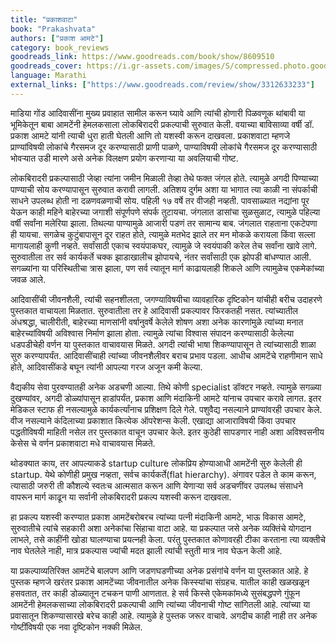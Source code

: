 ```yaml
---
title: "प्रकाशवाटा"
book: "Prakashvata"
authors: ["प्रकाश आमटे"]
category: book_reviews
goodreads_link: https://www.goodreads.com/book/show/8609510
goodreads_cover: https://i.gr-assets.com/images/S/compressed.photo.goodreads.com/books/1279689324l/8609510.jpg
language: Marathi
external_links: ["https://www.goodreads.com/review/show/3312633233"]
---
```

माडिया गोंड आदिवासींना मुख्य प्रवाहात सामील करून घ्यावे आणि त्यांची होणारी पिळवणूक थांबावी या भूमिकेतून बाबा आमटेंनी हेमलकसाला लोकबिरादरी प्रकल्पाची सुरुवात केली. वयाच्या बाविसाव्या वर्षी डॉ. प्रकाश आमटे यांनी त्याची धुरा हाती घेतली आणि तो यशस्वी करून दाखवला. प्रकाशवाटा म्हणजे प्राण्यांविषयी लोकांचे गैरसमज दूर करण्यासाठी प्राणी पाळणे, पाण्याविषयी लोकांचे गैरसमज दूर करण्यासाठी भोवऱ्यात उडी मारणे असे अनेक विलक्षण प्रयोग करणाऱ्या या अवलियाची गोष्ट.

लोकबिरादरी प्रकल्पासाठी जेव्हा त्यांना जमीन मिळाली तेव्हा तेथे फक्त जंगल होते. त्यामुळे अगदी पिण्याच्या पाण्याची सोय करण्यापासून सुरुवात करावी लागली. अतिशय दुर्गम अशा या भागात त्या काळी ना संपर्काची साधने उपलब्ध होती ना दळणवळणाची सोय. पहिली १७ वर्षे तर वीजही नव्हती. पावसाळ्यात नद्यांना पूर येऊन काही महिने बाहेरच्या जगाशी संपूर्णपणे संपर्क तुटायचा. जंगलात डासांचा सुळसुळाट, त्यामुळे पहिल्या वर्षी सर्वांना मलेरिया झाला. तिथल्या पाण्यामुळे आजारी पडणं तर सामान्य बाब. जंगलात राहताना एकटेपणा ही यायचा. सगळेच कुटुंबापासून दूर राहत होते, त्यामुळे मतभेद झाले तर मन मोकळे करायला किंवा सल्ला मागायलाही कुणी नव्हते. सर्वांसाठी एकाच स्वयंपाकघर, त्यामुळे जे स्वयंपाकी करेल तेच सर्वांना खावे लागे. सुरुवातीला तर सर्व कार्यकर्ते चक्क झाडाखालीच झोपायचे, नंतर सर्वांसाठी एक झोपडी बांधण्यात आली. सगळ्यांना या परिस्थितीचा त्रास झाला, पण सर्व त्यातून मार्ग काढायलाही शिकले आणि त्यामुळेच एकमेकांच्या जवळ आले.

आदिवासींची जीवनशैली, त्यांची सहनशीलता, जगण्याविषयीचा व्यावहारिक दृष्टिकोन यांचीही बरीच उदाहरणे पुस्तकात वाचायला मिळतात. सुरुवातीला तर हे आदिवासी प्रकल्पावर फिरकतही नसत. त्यांच्यातील अंधश्रद्धा, चालीरीती, बाहेरच्या माणसांनी वर्षानुवर्षे केलेले शोषण अशा अनेक कारणांमुळे त्यांच्या मनात बाहेरच्यांविषयी अविश्वास निर्माण झाला होता. त्यामुळे त्यांचा विश्वास संपादन करण्यासाठी केलेल्या धडपडीचेही वर्णन या पुस्तकात वाचावयास मिळते. अगदी त्यांची भाषा शिकण्यापासून ते त्यांच्यासाठी शाळा सुरु करण्यापर्यंत. आदिवासींचाही त्यांच्या जीवनशैलीवर बराच प्रभाव पडला. आधीच आमटेंचे राहणीमान साधे होते, आदिवासींकडे बघून त्यांनी आपल्या गरज अजून कमी केल्या.

वैद्यकीय सेवा पुरवण्यातही अनेक अडचणी आल्या. तिथे कोणी specialist डॉक्टर नव्हते. त्यामुळे सगळ्या दुखण्यांवर, अगदी डोळ्यांपासून हाडांपर्यंत, प्रकाश आणि मंदाकिनी आमटे यांनाच उपचार करावे लागत. इतर मेडिकल स्टाफ ही नसल्यामुळे कार्यकर्त्यांनाच प्रशिक्षण दिले गेले. पशुवैद्य नसल्याने प्राण्यांवरही उपचार केले. वीज नसल्याने कंदिलाच्या प्रकाशात कित्येक ऑपरेशन्स केली. एखाद्या आजाराविषयी किंवा उपचार पद्धतीविषयी माहिती नसेल तर पुस्तकात वाचून उपचार केले. इतर कुठेही सापडणार नाही अशा अविश्वसनीय केसेस चे वर्णन प्रकाशवाटा मधे वाचावयास मिळते.

थोडक्यात काय, तर आपल्याकडे startup culture लोकप्रिय होण्याआधी आमटेंनी सुरु केलेली ही startup. येथे कोणीही प्रमुख नव्हता, सर्वच कार्यकर्ते(flat hierarchy). अंगावर पडेल ते काम करून, त्यासाठी जरुरी ती कौशल्ये स्वतःच आत्मसात करून आणि येणाऱ्या सर्व अडचणींवर उपलब्ध संसाधने वापरून मार्ग काढून या सर्वानी लोकबिरादरी प्रकल्प यशस्वी करून दाखवला.

हा प्रकल्प यशस्वी करण्यात प्रकाश आमटेंबरोबरच त्यांच्या पत्नी मंदाकिनी आमटे, भाऊ विकास आमटे, सुरुवातीचे त्यांचे सहकारी अशा अनेकांचा सिंहाचा वाटा आहे. या प्रकल्पात जसे अनेक व्यक्तिंचे योगदान लाभले, तसे काहींनी खोडा घालण्याचा प्रयत्नही केला. परंतु पुस्तकात कोणावरही टीका करताना त्या व्यक्तीचे नाव घेतलेले नाही, मात्र प्रकल्पास ज्यांची मदत झाली त्यांची स्तुती मात्र नाव घेऊन केली आहे.

या प्रकल्पाव्यतिरिक्त आमटेंचे बालपण आणि जडणघडणीच्या अनेक प्रसंगांचे वर्णन या पुस्तकात आहे. हे पुस्तक म्हणजे खरंतर प्रकाश आमटेंच्या जीवनातील अनेक किस्स्यांचा संग्रहच. यातील काही खळखळून हसवतात, तर काही डोळ्यातून टचकन पाणी आणतात. हे सर्व किस्से एकेमकांमध्ये सुसंबद्धपणे गुंफून आमटेंनी हेमलकसाच्या लोकबिरादरी प्रकल्पाची आणि त्यांच्या जीवनाची गोष्ट सांगितली आहे. त्यांच्या या प्रवासातून शिकण्यासारखे बरेच काही आहे. त्यामुळे हे पुस्तक जरूर वाचावे. अगदीच काही नाही तर अनेक गोष्टींविषयी एक नवा दृष्टिकोन नक्की मिळेल.
